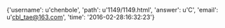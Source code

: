 {'username': u'chenbole', 'path': u'1149/1149.html', 'answer': u'C', 'email': u'cbl_tae@163.com', 'time': '2016-02-28:16:32:23'}
